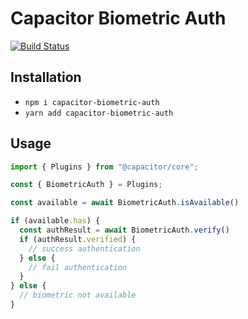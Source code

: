 # Capacitor Biometric Auth

[![Build Status](https://travis-ci.org/arielhernandezmusa/capacitor-biometric-auth.svg?branch=master)](https://travis-ci.org/arielhernandezmusa/capacitor-biometric-auth)

## Installation

* `npm i capacitor-biometric-auth`
* `yarn add capacitor-biometric-auth`

## Usage

```ts
import { Plugins } from "@capacitor/core";

const { BiometricAuth } = Plugins;

const available = await BiometricAuth.isAvailable()

if (available.has) {
  const authResult = await BiometricAuth.verify()
  if (authResult.verified) {
    // success authentication
  } else {
    // fail authentication
  }
} else {
  // biometric not available
}
 ```
